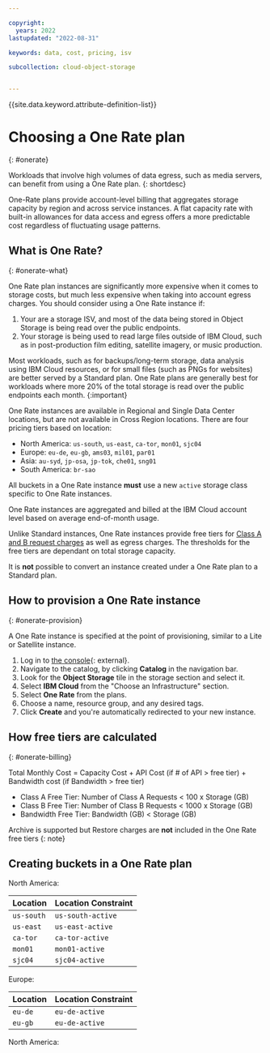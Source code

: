```yaml
---

copyright:
  years: 2022   
lastupdated: "2022-08-31"

keywords: data, cost, pricing, isv

subcollection: cloud-object-storage


---
```


{{site.data.keyword.attribute-definition-list}}

#  Choosing a One Rate plan
{: #onerate}

Workloads that involve high volumes of data egress, such as media servers, can benefit from using a One Rate plan. 
{: shortdesc}

One-Rate plans provide account-level billing that aggregates storage capacity by region and across service instances. A flat capacity rate with built-in allowances for data access and egress offers a more predictable cost regardless of fluctuating usage patterns.

## What is One Rate?
{: #onerate-what}

One Rate plan instances are significantly more expensive when it comes to storage costs, but much less expensive when taking into account egress charges.  You should consider using a One Rate instance if:

1. Your are a storage ISV, and most of the data being stored in Object Storage is being read over the public endpoints.
2. Your storage is being used to read large files outside of IBM Cloud, such as in post-production film editing, satellite imagery, or music production.

Most workloads, such as for backups/long-term storage, data analysis using IBM Cloud resources, or for small files (such as PNGs for websites) are better served by a Standard plan. One Rate plans are generally best for workloads where more 20% of the total storage is read over the public endpoints each month.
{:important}

One Rate instances are available in Regional and Single Data Center locations, but are not available in Cross Region locations. There are four pricing tiers based on location:
- North America: `us-south`, `us-east`, `ca-tor`, `mon01`, `sjc04`
- Europe:  `eu-de`, `eu-gb`, `ams03`, `mil01`, `par01`
- Asia: `au-syd`, `jp-osa`, `jp-tok`, `che01`, `sng01`
- South America: `br-sao`


All buckets in a One Rate instance **must** use a new `active` storage class specific to One Rate instances.

One Rate instances are aggregated and billed at the IBM Cloud account level based on average end-of-month usage.

Unlike Standard instances, One Rate instances provide free tiers for [Class A and B request charges](/docs/cloud-object-storage?topic=cloud-object-storage-billing#billing-request-classes) as well as egress charges.  The thresholds for the free tiers are dependant on total storage capacity.

It is **not** possible to convert an instance created under a One Rate plan to a Standard plan.

## How to provision a One Rate instance
{: #onerate-provision}

A One Rate instance is specified at the point of provisioning, similar to a Lite or Satellite instance.   

1. Log in to [the console](https://cloud.ibm.com/){: external}.
2. Navigate to the catalog, by clicking **Catalog** in the navigation bar.
3. Look for the **Object Storage** tile in the storage section and select it.
4. Select **IBM Cloud** from the "Choose an Infrastructure" section.
5. Select **One Rate** from the plans.
6. Choose a name, resource group, and any desired tags.
7. Click **Create** and you're automatically redirected to your new instance.

## How free tiers are calculated
{: #onerate-billing}

Total Monthly Cost = Capacity Cost + API Cost (if # of API > free tier) + Bandwidth cost (if Bandwidth > free tier)

- Class A Free Tier: Number of Class A Requests < 100 x Storage (GB)
- Class B Free Tier: Number of Class B Requests < 1000 x Storage (GB)
- Bandwidth Free Tier: Bandwidth (GB) < Storage (GB)

Archive is supported but Restore charges are **not** included in the One Rate free tiers
{: note}

## Creating buckets in a One Rate plan

North America:

| Location   | Location Constraint |
|------------|---------------------|
| `us-south` | `us-south-active`   |
| `us-east`  | `us-east-active`    |
| `ca-tor`   | `ca-tor-active`     |
| `mon01`    | `mon01-active`      |
| `sjc04`    | `sjc04-active`      |

Europe:

| Location   | Location Constraint |
|------------|---------------------|
| `eu-de` | `eu-de-active`   |
| `eu-gb`  | `eu-de-active`    |

North America:

